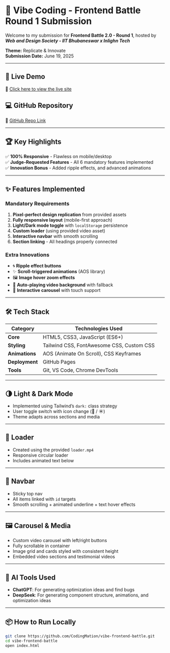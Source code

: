 # 🌟 Vibe Coding - Frontend Battle Round 1 Submission

Welcome to my submission for **Frontend Battle 2.0 - Round 1**, hosted by ***Web and Design Society - IIT Bhubaneswar x Inlighn Tech***

**Theme:** Replicate & Innovate  
**Submission Date:** June 19, 2025  

---

## 🚀 Live Demo  
🔗 [Click here to view the live site](https://codingmation.github.io/vibe-frontend-battle/)

## 💻 GitHub Repository  
📂 [GitHub Repo Link](https://github.com/CodingMation/vibe-frontend-battle)

---

## 🏆 Key Highlights

✅ **100% Responsive** - Flawless on mobile/desktop  
✅ **Judge-Requested Features** - All 6 mandatory features implemented  
✅ **Innovation Bonus** - Added ripple effects, and advanced animations  

---

## ✨ Features Implemented

### Mandatory Requirements
1. **Pixel-perfect design replication** from provided assets  
2. **Fully responsive layout** (mobile-first approach)  
3. **Light/Dark mode toggle** with `localStorage` persistence  
4. **Custom loader** (using provided video asset)  
5. **Interactive navbar** with smooth scrolling  
6. **Section linking** - All headings properly connected  

### Extra Innovations
- 🌀 **Ripple effect buttons**  
- ✨ **Scroll-triggered animations** (AOS library)  
- 🖼️ **Image hover zoom effects**  
- 🎥 **Auto-playing video background** with fallback  
- 🔄 **Interactive carousel** with touch support  

---

## 🛠️ Tech Stack

| Category       | Technologies Used |
|----------------|-------------------|
| **Core**       | HTML5, CSS3, JavaScript (ES6+) |
| **Styling**    | Tailwind CSS, FontAwesome CSS, Custom CSS |
| **Animations** | AOS (Animate On Scroll), CSS Keyframes |
| **Deployment** | GitHub Pages |
| **Tools**      | Git, VS Code, Chrome DevTools |

---

## 🌗 Light & Dark Mode  
- Implemented using Tailwind’s `dark:` class strategy  
- User toggle switch with icon change (🌙 / ☀️)  
- Theme adapts across sections and media

---

## 🎥 Loader  
- Created using the provided `loader.mp4`  
- Responsive circular loader  
- Includes animated text below

---

## 🧭 Navbar  
- Sticky top nav  
- All items linked with `id` targets  
- Smooth scrolling + animated underline + text hover effects

---

## 🖼️ Carousel & Media  
- Custom video carousel with left/right buttons  
- Fully scrollable in container  
- Image grid and cards styled with consistent height  
- Embedded video sections and testimonial videos

---

## 🤖 AI Tools Used

- **ChatGPT**: For generating optimization ideas and find bugs 
- **DeepSeek**: For generating component structure, animations, and optimization ideas  

---

## 📦 How to Run Locally

```bash
git clone https://github.com/CodingMation/vibe-frontend-battle.git
cd vibe-frontend-battle
open index.html
